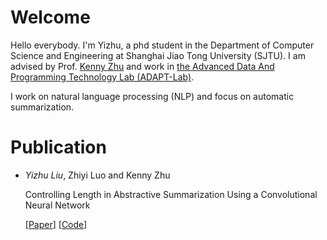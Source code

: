 # Welcome
Hello everybody. I'm Yizhu, a phd student in the Department of Computer Science and Engineering at Shanghai Jiao Tong University (SJTU). I am advised by Prof. [Kenny Zhu](http://www.cs.sjtu.edu.cn/~kzhu/) and work in [the Advanced Data And Programming Technology Lab (ADAPT-Lab)](https://adapt.seiee.sjtu.edu.cn/).

I work on natural language processing (NLP) and focus on automatic summarization.

# Publication

* *Yizhu Liu*, Zhiyi Luo and Kenny Zhu 

  Controlling Length in Abstractive Summarization Using a Convolutional Neural Network

  [[Paper](https://www.aclweb.org/anthology/D18-1444/)] [[Code](https://github.com/YizhuLiu/sumlen)]
